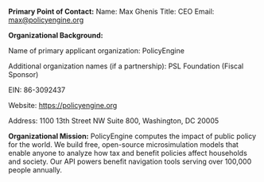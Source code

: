 **Primary Point of Contact:**
Name: Max Ghenis
Title: CEO
Email: max@policyengine.org

**Organizational Background:**

Name of primary applicant organization: PolicyEngine

Additional organization names (if a partnership): PSL Foundation (Fiscal Sponsor)

EIN: 86-3092437

Website: https://policyengine.org

Address: 1100 13th Street NW Suite 800, Washington, DC 20005

**Organizational Mission:**
PolicyEngine computes the impact of public policy for the world. We build free, open-source microsimulation models that enable anyone to analyze how tax and benefit policies affect households and society. Our API powers benefit navigation tools serving over 100,000 people annually.

